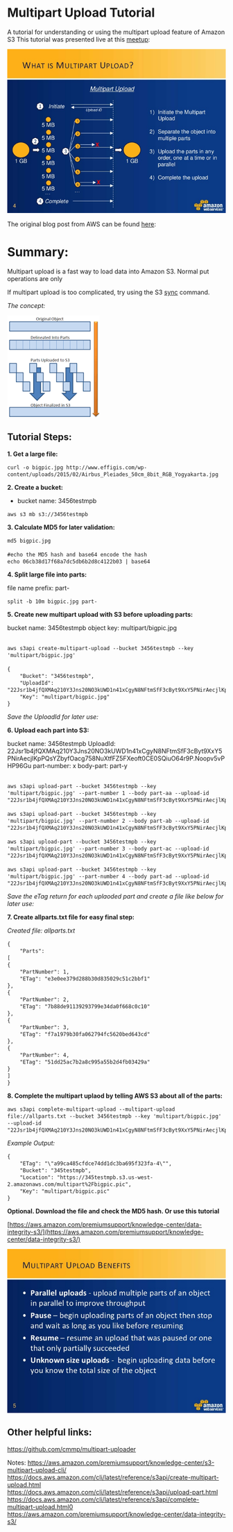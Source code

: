 # Multipart Upload Tutorial
A tutorial for understanding or using the multipart upload feature of Amazon S3
 This tutorial was presented live at this [meetup](https://www.meetup.com/Amazon-Web-Services-Study-Group-San-Diego/): 


![What is Multipart Upload](diagram.jpg "What is Multipart Upload")



The original blog post from AWS can be found [here](https://aws.amazon.com/premiumsupport/knowledge-center/s3-multipart-upload-cli/):






# Summary: 
 Multipart upload is a fast way to load data into Amazon S3.  Normal put operations are only 
 
If multipart upload is too complicated, try using the S3 [sync](https://docs.aws.amazon.com/cli/latest/reference/s3/sync.html) command.  


*The concept:*

![diagram2.png](diagram2.png "Multipart Upload")


## Tutorial Steps: 



**1. Get a large file:**

```
curl -o bigpic.jpg http://www.effigis.com/wp-content/uploads/2015/02/Airbus_Pleiades_50cm_8bit_RGB_Yogyakarta.jpg
```

**2. Create a bucket:**

 - bucket name: 3456testmpb 

```
aws s3 mb s3://3456testmpb

```


**3. Calculate MD5 for later validation:**

```
md5 bigpic.jpg 

#echo the MD5 hash and base64 encode the hash
echo 06cb38d17f68a7dc5db6b2d8c4122b03 | base64

```



**4. Split large file into parts:**

 file name prefix: part- 

```
split -b 10m bigpic.jpg part-

```







**5. Create new multipart upload with S3 before uploading parts:**

 bucket name: 3456testmpb 
 object key: multipart/bigpic.jpg 

```

aws s3api create-multipart-upload --bucket 3456testmpb --key 'multipart/bigpic.jpg'

{
    "Bucket": "3456testmpb", 
    "UploadId": "22Jsr1b4jfQXMAq210Y3Jns20NO3kUWD1n41xCgyN8NFtmSfF3cByt9XxY5PNirAecjlKpPQsYZbyfOacg758NuXtfFZ5FXeoft0CE0SQiuO64r9P.Noopv5vPHP96Gu", 
    "Key": "multipart/bigpic.jpg"
}

```
*Save the UploadId for later use:*



**6. Upload each part into S3:**

 bucket name: 3456testmpb 
 UploadId: 22Jsr1b4jfQXMAq210Y3Jns20NO3kUWD1n41xCgyN8NFtmSfF3cByt9XxY5PNirAecjlKpPQsYZbyfOacg758NuXtfFZ5FXeoft0CE0SQiuO64r9P.Noopv5vPHP96Gu
 part-number: x
 body-part: part-y 


```

aws s3api upload-part --bucket 3456testmpb --key 'multipart/bigpic.jpg' --part-number 1 --body part-aa --upload-id  "22Jsr1b4jfQXMAq210Y3Jns20NO3kUWD1n41xCgyN8NFtmSfF3cByt9XxY5PNirAecjlKpPQsYZbyfOacg758NuXtfFZ5FXeoft0CE0SQiuO64r9P.Noopv5vPHP96Gu"

aws s3api upload-part --bucket 3456testmpb --key 'multipart/bigpic.jpg' --part-number 2 --body part-ab --upload-id  "22Jsr1b4jfQXMAq210Y3Jns20NO3kUWD1n41xCgyN8NFtmSfF3cByt9XxY5PNirAecjlKpPQsYZbyfOacg758NuXtfFZ5FXeoft0CE0SQiuO64r9P.Noopv5vPHP96Gu"

aws s3api upload-part --bucket 3456testmpb --key 'multipart/bigpic.jpg' --part-number 3 --body part-ac --upload-id  "22Jsr1b4jfQXMAq210Y3Jns20NO3kUWD1n41xCgyN8NFtmSfF3cByt9XxY5PNirAecjlKpPQsYZbyfOacg758NuXtfFZ5FXeoft0CE0SQiuO64r9P.Noopv5vPHP96Gu"

aws s3api upload-part --bucket 3456testmpb --key 'multipart/bigpic.jpg' --part-number 4 --body part-ad --upload-id  "22Jsr1b4jfQXMAq210Y3Jns20NO3kUWD1n41xCgyN8NFtmSfF3cByt9XxY5PNirAecjlKpPQsYZbyfOacg758NuXtfFZ5FXeoft0CE0SQiuO64r9P.Noopv5vPHP96Gu"

```

*Save the eTag return for each uplaoded part and create a file like below for later use:*


**7. Create allparts.txt file for easy final step:**


*Created file: allparts.txt*

```
{
    "Parts":
[
{
    "PartNumber": 1,
    "ETag": "e3e0ee379d288b30d835029c51c2bbf1"
},
{
    "PartNumber": 2,
    "ETag": "7b88de91139293799e34da0f668c0c10"
},
{
    "PartNumber": 3,
    "ETag": "f7a1979b30fa062794fc5620bed643cd"
},
{
    "PartNumber": 4,
    "ETag": "51dd25ac7b2a8c995a55b2d4fb03429a"
}
]
}

```


**8. Complete the multipart uplaod by telling AWS S3 about all of the parts:**


```
aws s3api complete-multipart-upload --multipart-upload file://allparts.txt --bucket 3456testmpb --key 'multipart/bigpic.jpg' --upload-id "22Jsr1b4jfQXMAq210Y3Jns20NO3kUWD1n41xCgyN8NFtmSfF3cByt9XxY5PNirAecjlKpPQsYZbyfOacg758NuXtfFZ5FXeoft0CE0SQiuO64r9P.Noopv5vPHP96Gu"

```


*Example Output:*

```
{
    "ETag": "\"a99ca485cfdce74dd1dc3ba695f323fa-4\"", 
    "Bucket": "345testmpb", 
    "Location": "https://345testmpb.s3.us-west-2.amazonaws.com/multipart%2Fbigpic.pic", 
    "Key": "multipart/bigpic.pic"
}

```



**Optional. Download the file and check the MD5 hash. Or use this tutorial**

[https://aws.amazon.com/premiumsupport/knowledge-center/data-integrity-s3/](https://aws.amazon.com/premiumsupport/knowledge-center/data-integrity-s3/)







![benefits.jpg](benefits.jpg "Multipart Upload Benefits")



## Other helpful links:

https://github.com/cmmp/multipart-uploader

Notes:
https://aws.amazon.com/premiumsupport/knowledge-center/s3-multipart-upload-cli/
https://docs.aws.amazon.com/cli/latest/reference/s3api/create-multipart-upload.html
https://docs.aws.amazon.com/cli/latest/reference/s3api/upload-part.html
https://docs.aws.amazon.com/cli/latest/reference/s3api/complete-multipart-upload.html0
https://aws.amazon.com/premiumsupport/knowledge-center/data-integrity-s3/
